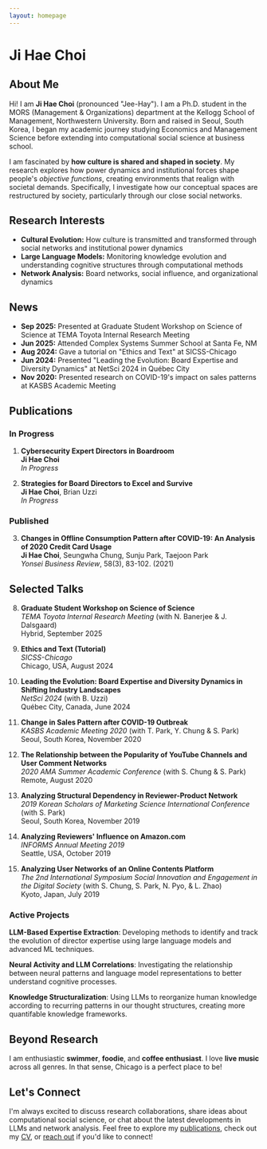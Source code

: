 ```yaml
---
layout: homepage
---
```

# Ji Hae Choi

## About Me

Hi! I am **Ji Hae Choi** (pronounced "Jee-Hay"). I am a Ph.D. student in the MORS (Management & Organizations) department at the Kellogg School of Management, Northwestern University. Born and raised in Seoul, South Korea, I began my academic journey studying Economics and Management Science before extending into computational social science at business school.

I am fascinated by **how culture is shared and shaped in society**. My research explores how power dynamics and institutional forces shape people's *objective functions*, creating environments that realign with societal demands. Specifically, I investigate how our conceptual spaces are restructured by society, particularly through our close social networks.

## Research Interests

- **Cultural Evolution:** How culture is transmitted and transformed through social networks and institutional power dynamics
- **Large Language Models:** Monitoring knowledge evolution and understanding cognitive structures through computational methods
- **Network Analysis:** Board networks, social influence, and organizational dynamics

## News

- **Sep 2025:** Presented at Graduate Student Workshop on Science of Science at TEMA Toyota Internal Research Meeting
- **Jun 2025:** Attended Complex Systems Summer School at Santa Fe, NM
- **Aug 2024:** Gave a tutorial on "Ethics and Text" at SICSS-Chicago
- **Jun 2024:** Presented "Leading the Evolution: Board Expertise and Diversity Dynamics" at NetSci 2024 in Québec City
- **Nov 2020:** Presented research on COVID-19's impact on sales patterns at KASBS Academic Meeting

## Publications

### In Progress

1. **Cybersecurity Expert Directors in Boardroom**  
   **Ji Hae Choi**  
   *In Progress*

2. **Strategies for Board Directors to Excel and Survive**  
   **Ji Hae Choi**, Brian Uzzi  
   *In Progress*

### Published

3. **Changes in Offline Consumption Pattern after COVID-19: An Analysis of 2020 Credit Card Usage**  
   **Ji Hae Choi**, Seungwha Chung, Sunju Park, Taejoon Park  
   *Yonsei Business Review*, 58(3), 83-102. (2021)

## Selected Talks

8. **Graduate Student Workshop on Science of Science**  
   *TEMA Toyota Internal Research Meeting* (with N. Banerjee & J. Dalsgaard)  
   Hybrid, September 2025

7. **Ethics and Text (Tutorial)**  
   *SICSS-Chicago*  
   Chicago, USA, August 2024

6. **Leading the Evolution: Board Expertise and Diversity Dynamics in Shifting Industry Landscapes**  
   *NetSci 2024* (with B. Uzzi)  
   Québec City, Canada, June 2024

5. **Change in Sales Pattern after COVID-19 Outbreak**  
   *KASBS Academic Meeting 2020* (with T. Park, Y. Chung & S. Park)  
   Seoul, South Korea, November 2020

4. **The Relationship between the Popularity of YouTube Channels and User Comment Networks**  
   *2020 AMA Summer Academic Conference* (with S. Chung & S. Park)  
   Remote, August 2020

3. **Analyzing Structural Dependency in Reviewer-Product Network**  
   *2019 Korean Scholars of Marketing Science International Conference* (with S. Park)  
   Seoul, South Korea, November 2019

2. **Analyzing Reviewers' Influence on Amazon.com**  
   *INFORMS Annual Meeting 2019*  
   Seattle, USA, October 2019

1. **Analyzing User Networks of an Online Contents Platform**  
   *The 2nd International Symposium Social Innovation and Engagement in the Digital Society* (with S. Chung, S. Park, N. Pyo, & L. Zhao)  
   Kyoto, Japan, July 2019

### Active Projects

**LLM-Based Expertise Extraction**: Developing methods to identify and track the evolution of director expertise using large language models and advanced ML techniques.

**Neural Activity and LLM Correlations**: Investigating the relationship between neural patterns and language model representations to better understand cognitive processes.

**Knowledge Structuralization**: Using LLMs to reorganize human knowledge according to recurring patterns in our thought structures, creating more quantifable knowledge frameworks.

## Beyond Research

I am enthusiastic **swimmer**, **foodie**, and **coffee enthusiast**. I love **live music** across all genres. In that sense, Chicago is a perfect place to be!

## Let's Connect

I'm always excited to discuss research collaborations, share ideas about computational social science, or chat about the latest developments in LLMs and network analysis. Feel free to explore my [publications](./publications/), check out my [CV](./cv/), or [reach out](./contact/) if you'd like to connect!
